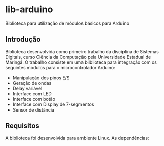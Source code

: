 # lib-arduino
Biblioteca para utilização de módulos básicos para Arduino

## Introdução
Biblioteca desenvolvida como primeiro trabalho da disciplina de Sistemas Digitais, curso Ciência da Computação pela Universidade Estadual de Maringá. O trabalho consiste em uma bilblioteca para integração com os seguintes módulos para o microcontrolador Arduino:

* Manipulação dos pinos E/S
* Geração de ondas
* Delay variável
* Interface com LED
* Interface com botão
* Interface com Display de 7-segmentos
* Sensor de distância

## Requisitos

A biblioteca foi desenvolvida para ambiente Linux. As dependências:
```



